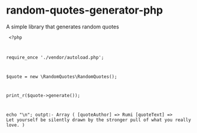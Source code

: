 # random-quotes-generator-php
A simple library that generates random quotes

<code> <?php 

require_once './vendor/autoload.php';

$quote = new \RandomQuotes\RandomQuotes();

print_r($quote->generate());

echo "\n"; 
outpt:- Array
(
    [quoteAuthor] => Rumi
    [quoteText] => Let yourself be silently drawn by the stronger pull of what you really love.
)

</code>
